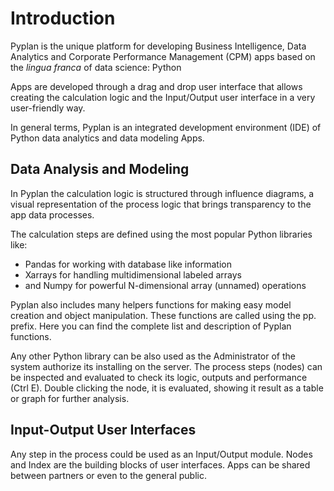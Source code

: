 
# Introduction
Pyplan is the unique platform for developing Business Intelligence, Data Analytics and Corporate Performance Management (CPM) apps based on the *lingua franca* of data science: Python

Apps are developed through a drag and drop user interface that allows creating the calculation logic and the Input/Output user interface in a very user-friendly way.

In general terms, Pyplan is an integrated development environment (IDE) of Python data analytics and data modeling Apps.

## Data Analysis and Modeling
In Pyplan the calculation logic is structured through influence diagrams, a visual representation of the process logic that brings transparency to the app data processes.

The calculation steps are defined using the most popular Python libraries like:

 - Pandas for working with database like information 
 - Xarrays for handling multidimensional labeled arrays 
 - and Numpy for powerful N-dimensional array (unnamed) operations

Pyplan also includes many helpers functions for making easy model creation and object manipulation. These functions are called using the pp. prefix.
Here you can find the complete list and description of Pyplan functions. 

Any other Python library can be also used as the Administrator of the system authorize its installing on the server.
The process steps (nodes) can be inspected and evaluated to check its logic, outputs and performance (Ctrl E).
Double clicking the node, it is evaluated, showing it result as a table or graph for further analysis.

## Input-Output User Interfaces
Any step in the process could be used as an Input/Output module. Nodes and Index are the building blocks of user interfaces.
Apps can be shared between partners or even to the general public.



<!--stackedit_data:
eyJoaXN0b3J5IjpbOTAzMzQ4MTQzLDc2OTY0MDI5MCwxMTg0MD
MyNTc2LDIwODM2MzcxNTcsNTg3MzgxOTA1LC0xOTc1MTc2MzAz
LC02MjkyMzc4MDYsLTk0ODE1NzkxNCw5Mjg3MDgwNjAsLTM1MT
E3NDY5MiwxNjYyNjAyMTkwLDg4Mzc4MzM0NCwxNzc1MDk0NTI0
LDgxMzg0Mzg2NCwtMTY4NDEzMjA4OSwtMTU2NTk4MjEyMCwtMT
M3NTM1NTQ2LDgwMjAxMjIyOCwyMDkxNjkxNjYwLC01Mzc4NjU0
XX0=
-->